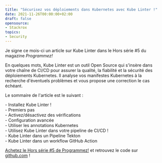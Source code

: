 ```yaml
---
title: "Sécurisez vos déploiements dans Kubernetes avec Kube Linter !"
date: 2021-11-26T00:00:00+02:00
draft: false
opensource: 
- Stackrox
topics:
- Security
---
```


Je signe ce mois-ci un article sur Kube Linter dans le Hors série #5 du magazine *Programmez!*

En quelques mots, Kube Linter est un outil Open Source qui s'insère dans votre chaîne de CI/CD pour assurer la qualité, la fiabilité et la sécurité des déploiements Kubernetes.
Il analyse vos manifestes Kubernetes à la recherche d'éventuels problèmes et vous propose une correction le cas échéant.

<!--more-->

Le sommaire de l'article est le suivant :

\- Installez Kube Linter !  
\- Premiers pas  
\- Activez/désactivez des vérifications  
\- Configuration avancée  
\- Utiliser les annotations Kubernetes  
\- Utilisez Kube Linter dans votre pipeline de CI/CD !  
\- Kube Linter dans un Pipeline Tekton  
\- Kube Linter dans un workflow GitHub Action

[Achetez le Hors série #5 de Programmez!](https://www.programmez.com/magazine/programmez-hors-serie-5-pdf) et retrouvez le code sur [github.com](https://github.com/nmasse-itix/programmez-kubelinter) !
